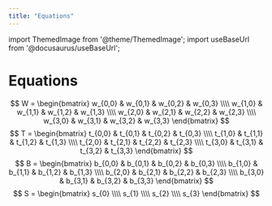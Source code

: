 ```yaml
---
title: "Equations"
---
```


import ThemedImage from '@theme/ThemedImage';
import useBaseUrl from '@docusaurus/useBaseUrl';

# Equations

$$
W  = \begin{bmatrix} w_{0,0} & w_{0,1} & w_{0,2} & w_{0,3}  \\\\ w_{1,0} & w_{1,1} & w_{1,2} & w_{1,3} \\\\ w_{2,0} & w_{2,1} & w_{2,2} & w_{2,3} \\\\ w_{3,0} & w_{3,1} & w_{3,2} & w_{3,3} \end{bmatrix}
$$
$$
T  = \begin{bmatrix} t_{0,0} & t_{0,1} & t_{0,2} & t_{0,3}  \\\\ t_{1,0} & t_{1,1} & t_{1,2} & t_{1,3}  \\\\ t_{2,0} & t_{2,1} & t_{2,2} & t_{2,3} \\\\ t_{3,0} & t_{3,1} & t_{3,2} & t_{3,3} \end{bmatrix}
$$
$$
B  = \begin{bmatrix} b_{0,0} & b_{0,1} & b_{0,2} & b_{0,3}  \\\\ b_{1,0} & b_{1,1} & b_{1,2} & b_{1,3}  \\\\ b_{2,0} & b_{2,1} & b_{2,2} & b_{2,3} \\\\ b_{3,0} & b_{3,1} & b_{3,2} & b_{3,3} \end{bmatrix}
$$
$$
S = \begin{bmatrix} s_{0} \\\\ s_{1} \\\\ s_{2} \\\\ s_{3} \end{bmatrix}
$$

